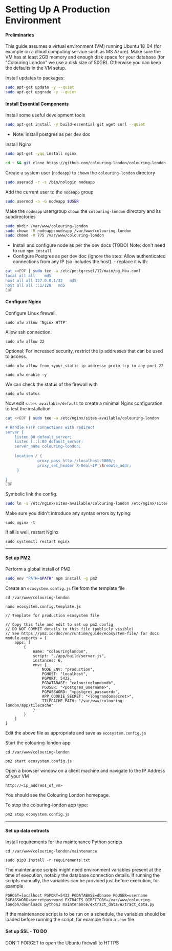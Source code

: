 # Setting Up A Production Environment


#### Preliminaries

This guide assumes a virtual environment (VM) running Ubuntu 18_04 (for example on a cloud computing service such as MS Azure). Make sure the VM has at least 2GB memory and enough disk space for your database (for "Colouring London" we use a disk size of 50GB). Otherwise you can keep the defaults in the VM setup.

<!-- - TODO: add private key download etc -->

Install updates to packages:

```bash
sudo apt-get update -y --quiet
sudo apt-get upgrade -y --quiet
```

#### Install Essential Components

Install some useful development tools

```bash
sudo apt-get install -y build-essential git wget curl --quiet
```

- Note: install postgres as per dev doc

Install Nginx

```bash
sudo apt-get -yqq install nginx
```

```bash
cd ~ && git clone https://github.com/colouring-london/colouring-london.git
```

Create a system user (`nodeapp`) to `chown` the `colouring-london` directory

```bash
sudo useradd -r -s /bin/nologin nodeapp
```

Add the current user to the `nodeapp` group

```bash
sudo usermod -a -G nodeapp $USER
```

Make the `nodeapp` user/group `chown` the `colouring-london` directory and its subdirectories

```bash
sudo mkdir /var/www/colouring-london
sudo chown -R nodeapp:nodeapp /var/www/colouring-london
sudo chmod -R 775 /var/www/colouring-london
```

- Install and configure node as per the dev docs (TODO) Note: don't need to run `npm install`
- Configure Postgres as per dev doc (ignore the step: Allow authenticated connections from any IP (so includes the host). - replace it with:

```bash
cat <<EOF | sudo tee -a /etc/postgresql/12/main/pg_hba.conf
local all all    md5 
host all all 127.0.0.1/32   md5 
host all all ::1/128   md5
EOF
```

<!-- Change the below to the above -->
<!-- ```bash
echo "host    all             all             all                     md5" | sudo tee --append /etc/postgresql/12/main/pg_hba.conf > /dev/null
``` -->

<!-- TODO: make the clwebapp user not a superuser for prod -->

#### Configure Nginx

Configure Linux firewall.

`sudo ufw allow 'Nginx HTTP'`

Allow ssh connection.

`sudo ufw allow 22`

Optional: For increased security, restrict the ip addresses that can be used to access.

`sudo ufw allow from <your_static_ip_address> proto tcp to any port 22`

`sudo ufw enable -y`

We can check the status of the firewall with

`sudo ufw status`


Now edit `sites-available/default` to create a minimal Nginx configuration to test the installation

```bash
cat <<EOF | sudo tee -a /etc/nginx/sites-available/colouring-london

# Handle HTTP connections with redirect
server {
    listen 80 default_server;
    listen [::]:80 default_server;
    server_name colouring-london;
    
    location / {
              proxy_pass http://localhost:3000/;
              proxy_set_header X-Real-IP \$remote_addr;
     }

}
EOF
```

Symbolic link the config.

```bash
sudo ln -s /etc/nginx/sites-available/colouring-london /etc/nginx/sites-enabled/colouring-london
```


Make sure you didn't introduce any syntax errors by typing:

`sudo nginx -t`


If all is well, restart Nginx

`sudo systemctl restart nginx`


<!-- Manual debugging step, remove for now: -->
<!-- Test out the configuration

`cd /var/www/colouring-london/app`


`npm run build`


`PGPASSWORD=<postgres_password> PGDATABASE=colouringlondondb PGUSER=<postgres_username> PGHOST=localhost PGPORT=5432 APP_COOKIE_SECRET=<secret> npm run start:prod`

Now open a browser window on a client machine and navigate to the IP Address of your VM

`http://<ip_address_of_vm>`

You should see the Colouring London homepage. -->


***


#### Set up PM2

Perform a global install of PM2

```bash
sudo env "PATH=$PATH" npm install -g pm2
```


Create an `ecosystem.config.js` file from the template file

`cd /var/www/colouring-london`

`nano ecosystem.config.template.js`


	// Template for production ecosystem file
	
	// Copy this file and edit to set up pm2 config
	// DO NOT COMMIT details to this file (publicly visible)
	// See https://pm2.io/doc/en/runtime/guide/ecosystem-file/ for docs
	module.exports = {
	    apps: [
	        {
	            name: "colouringlondon",
	            script: "./app/build/server.js",
	            instances: 6,
	            env: {
	                NODE_ENV: "production",
	                PGHOST: "localhost",
	                PGPORT: 5432,
	                PGDATABASE: "colouringlondondb",
	                PGUSER: "<postgres_username>",
	                PGPASSWORD: "<postgres_password>",
	                APP_COOKIE_SECRET: "<longrandomsecret>",
	                TILECACHE_PATH: "/var/www/colouring-london/app/tilecache"
	            }
	        }
	    ]
	}

Edit the above file as appropriate and save as `ecosystem.config.js`


Start the colouring-london app

`cd /var/www/colouring-london`

`pm2 start ecosystem.config.js`

Open a browser window on a client machine and navigate to the IP Address of your VM

`http://<ip_address_of_vm>`

You should see the Colouring London homepage.

To stop the colouring-london app type:

`pm2 stop ecosystem.config.js`


***

#### Set up data extracts

Install requirements for the maintenance Python scripts

`cd /var/www/colouring-london/maintenance`

`sudo pip3 install -r requirements.txt`

The maintenance scripts might need environment variables present at the time of execution, notably the database connection details.
If running the scripts manually, the variables can be provided just before execution, for example

`PGHOST=localhost PGPORT=5432 PGDATABASE=dbname PGUSER=username PGPASSWORD=secretpassword EXTRACTS_DIRECTORY=/var/www/colouring-london/downloads python3 maintenance/extract_data/extract_data.py`

If the maintenance script is to be run on a schedule, the variables should be loaded before running the script, for example from a `.env` file.


#### Set up SSL - TO DO

DON'T FORGET to open the Ubuntu firewall to HTTPS


